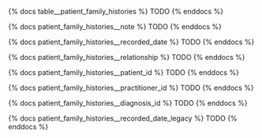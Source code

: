 {% docs table__patient_family_histories %}
TODO
{% enddocs %}

{% docs patient_family_histories__note %}
TODO
{% enddocs %}

{% docs patient_family_histories__recorded_date %}
TODO
{% enddocs %}

{% docs patient_family_histories__relationship %}
TODO
{% enddocs %}

{% docs patient_family_histories__patient_id %}
TODO
{% enddocs %}

{% docs patient_family_histories__practitioner_id %}
TODO
{% enddocs %}

{% docs patient_family_histories__diagnosis_id %}
TODO
{% enddocs %}

{% docs patient_family_histories__recorded_date_legacy %}
TODO
{% enddocs %}
